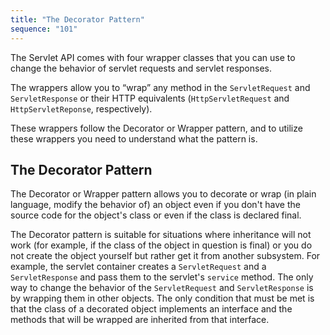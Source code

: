 ```yaml
---
title: "The Decorator Pattern"
sequence: "101"
---
```


The Servlet API comes with four wrapper classes
that you can use to change the behavior of servlet requests and servlet responses.

The wrappers allow you to “wrap” any method in the `ServletRequest` and `ServletResponse`
or their HTTP equivalents (`HttpServletRequest` and `HttpServletReponse`, respectively).

These wrappers follow the Decorator or Wrapper pattern,
and to utilize these wrappers you need to understand what the pattern is.

## The Decorator Pattern

The Decorator or Wrapper pattern allows you to decorate or wrap
(in plain language, modify the behavior of) an object
even if you don't have the source code for the object's class or even if the class is declared final.

The Decorator pattern is suitable for situations
where inheritance will not work (for example, if the class of the object in question is final) or
you do not create the object yourself but rather get it from another subsystem.
For example, the servlet container creates a `ServletRequest` and a `ServletResponse` and
pass them to the servlet's `service` method.
The only way to change the behavior of the `ServletRequest` and `ServletResponse` is
by wrapping them in other objects.
The only condition that must be met is
that the class of a decorated object implements an interface and
the methods that will be wrapped are inherited from that interface.



